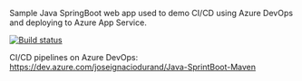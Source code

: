 Sample Java SpringBoot web app used to demo CI/CD using Azure DevOps and deploying to Azure App Service.

[![Build status](https://dev.azure.com/joseignaciodurand/Java-SprintBoot-Maven/_apis/build/status/Java-SpringBoot-Maven-CI)](https://dev.azure.com/joseignaciodurand/Java-SprintBoot-Maven/_build?definitionId=4)

CI/CD pipelines on Azure DevOps:
https://dev.azure.com/joseignaciodurand/Java-SprintBoot-Maven


